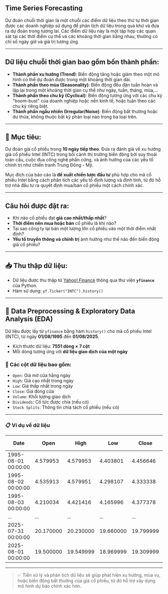 ## Time Series Forecasting

Dự đoán chuỗi thời gian là một chuỗi các điểm dữ liệu theo thứ tự thời gian được các doanh nghiệp sử dụng để phân tích dữ liệu trong quá khứ và đưa ra dự đoán trong tương lai. Các điểm dữ liệu này là một tập hợp các quan sát tại các thời điểm cụ thể và các khoảng thời gian bằng nhau, thường có chỉ số ngày giờ và giá trị tương ứng.

---

## Dữ liệu chuỗi thời gian bao gồm bốn thành phần:

- **Thành phần xu hướng (Trend)**: Biến động tăng hoặc giảm theo một mô hình có thể dự đoán được trong một khoảng thời gian dài.
- **Thành phần theo mùa (Seasonality)**: Biến động đều đặn tuần hoàn và lặp lại trong một khoảng thời gian cụ thể như ngày, tuần, tháng, mùa,...
- **Thành phần theo chu kỳ (Cyclical)**: Biến động tương ứng với các chu kỳ "boom-bust" của doanh nghiệp hoặc nền kinh tế, hoặc tuân theo các chu kỳ riêng biệt.
- **Thành phần ngẫu nhiên (Irregular/Noise)**: Biến động bất thường hoặc dư thừa, không thuộc bất kỳ phân loại nào trong ba loại trên.

---

## 🎯 Mục tiêu:

Dự đoán giá cổ phiếu trong **10 ngày tiếp theo**. Đưa ra đánh giá về xu hướng giá cổ phiếu Intel (INTC) trong bối cảnh thị trường biến động bởi suy thoái toàn cầu, cuộc đua công nghệ phần cứng, và ảnh hưởng của các yếu tố chính trị như chiến tranh Trung Đông - Mỹ. 

Mục đích của báo cáo là **đề xuất chiến lược đầu tư** phù hợp cho mã cổ phiếu Intel bằng cách phân tích các yếu tố định lượng và định tính, từ đó hỗ trợ nhà đầu tư ra quyết định mua/bán cổ phiếu một cách chính xác.

---

## Câu hỏi được đặt ra:

- Khi nào cổ phiếu đạt **giá cao nhất/thấp nhất**?
- **Thời điểm nên mua hoặc bán** cổ phiếu là khi nào?
- Tại sao công ty lại bán một lượng lớn cổ phiếu vào một thời điểm nhất định?
- **Yếu tố truyền thông và chính trị** ảnh hưởng như thế nào đến biến động giá cổ phiếu?

---

## 📥 Thu thập dữ liệu:

- Dữ liệu được thu thập từ [Yahoo! Finance](https://finance.yahoo.com) thông qua thư viện **`yfinance`** của Python.
- Hàm sử dụng: `yf.Ticker("INTC").history()`

---

## 🧹 Data Preprocessing & Exploratory Data Analysis (EDA)

Dữ liệu được lấy từ `yfinance` bằng hàm `history()` cho mã cổ phiếu Intel (INTC), từ ngày **01/08/1995** đến **01/08/2025**.

- Kích thước dữ liệu: **7551 dòng × 7 cột**
- Mỗi dòng tương ứng với **dữ liệu giao dịch của một ngày**

### 🧾 Các cột dữ liệu bao gồm:

- `Open`: Giá mở cửa hằng ngày
- `High`: Giá cao nhất trong ngày
- `Low`: Giá thấp nhất trong ngày
- `Close`: Giá đóng cửa
- `Volume`: Khối lượng giao dịch
- `Dividends`: Cổ tức được chia (nếu có)
- `Stock Splits`: Thông tin chia tách cổ phiếu (nếu có)

---

### 📋 Ví dụ về dữ liệu

| Date                | Open      | High      | Low       | Close     | Volume     | Dividends | Stock Splits |
|---------------------|-----------|-----------|-----------|-----------|------------|-----------|---------------|
| 1995-08-01 00:00:00 | 4.579953  | 4.579953  | 4.403801  | 4.456646  | 94556800   | 0.0       | 0.0           |
| 1995-08-02 00:00:00 | 4.535913  | 4.579951  | 4.298107  | 4.333338  | 135620800  | 0.0       | 0.0           |
| 1995-08-03 00:00:00 | 4.210034  | 4.421416  | 4.165996  | 4.377378  | 117961600  | 0.0       | 0.0           |
| ...                 | ...       | ...       | ...       | ...       | ...        | ...       | ...           |
| 2025-07-31 00:00:00 | 20.170000 | 20.230000 | 19.660000 | 19.799999 | 90665200   | 0.0       | 0.0           |
| 2025-08-01 00:00:00 | 19.500000 | 19.549999 | 18.969999 | 19.309999 | 86320300   | 0.0       | 0.0           |

---

> ✅ Tiền xử lý và phân tích dữ liệu sẽ giúp phát hiện xu hướng, mùa vụ, hoặc biến động bất thường của giá cổ phiếu, từ đó hỗ trợ xây dựng mô hình dự báo chính xác hơn.

